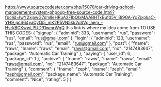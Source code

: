 https://www.sourcecodester.com/php/15070/car-driving-school-management-system-phpoop-free-source-code.html?fbclid=IwY2xjawG7dmlleHRuA2FlbQIxMAABHTxBufd5V_Bi9GA-YoZjxpkaC-YH9_gcS64yaCyQj5_mK2P5VN5kk2uSVg_aem_-HsrkBCXwwLPUD91wmrWgQ
this link is where my idea come from
TO USE THIS CODES:
{
  "signup": {
    "adminid": 333,
    "username": "rus",
    "password": "rus",
    "email": "rus@gmail.com"
  },
  "login": {
    "adminid": 123,
    "username": "rus",
    "password": "rus",
    "email": "rus@gmail.com"
  },
  "post": {
    "fname": "raws",
    "lname": "raws",
    "email": "raws@gmail.com",
    "no": "2147483647",
    "package": "Automatic Car Training"
  },
  "paying": {
    "user_id": 6,
    "package_id": 1
  },
  "archive": {
    "fname": "raww",
    "lname": "raww",
    "email": "raws@gmail.com",
    "no": "2147483647",
    "package": "Automatic Car Training"
  },
  "comment": {
    "fname": "zeph",
    "lname": "zeph",
    "email": "zeph@gmail.com",
    "package_name": "Automatic Car Training",
    "comment": "Nice",
    "rating": 5
  }
}

